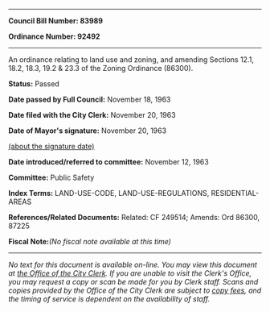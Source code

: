 

********

**Council Bill Number: 83989**
   
**Ordinance Number: 92492**
********

 An ordinance relating to land use and zoning, and amending Sections 12.1, 18.2, 18.3, 19.2 & 23.3 of the Zoning Ordinance (86300).

**Status:** Passed
   
**Date passed by Full Council:** November 18, 1963
   
**Date filed with the City Clerk:** November 20, 1963
   
**Date of Mayor's signature:** November 20, 1963
   
[(about the signature date)](/~public/approvaldate.htm)
   
   
   
**Date introduced/referred to committee:** November 12, 1963
   
**Committee:** Public Safety
   
   
**Index Terms:** LAND-USE-CODE, LAND-USE-REGULATIONS, RESIDENTIAL-AREAS

**References/Related Documents:** Related: CF 249514; Amends: Ord 86300, 87225

**Fiscal Note:**_(No fiscal note available at this time)_
********

_No text for this document is available on-line. You may view this document at [the Office of the City Clerk](http://www.seattle.gov/leg/clerk/contactUs.htm). If you are unable to visit the Clerk's Office, you may request a copy or scan be made for you by Clerk staff. Scans and copies provided by the Office of the City Clerk are subject to [copy fees](http://clerk.seattle.gov/~public/clerkfees.htm), and the timing of service is dependent on the availability of staff._

